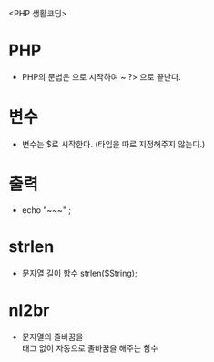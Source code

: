 <PHP 생활코딩>

# PHP 
- PHP의 문법은 <?php ?> 으로 시작하여 ~  ?> 으로 끝난다.

# 변수
- 변수는 $로 시작한다. (타입을 따로 지정해주지 않는다.)

# 출력
- echo "~~~" ; 

# strlen
- 문자열 길이 함수 strlen($String);

# nl2br
- 문자열의 줄바꿈을 <br> 태그 없이 자동으로 줄바꿈을 해주는 함수
